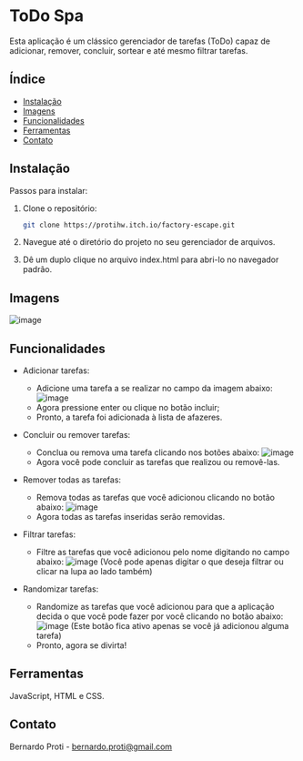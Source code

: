 # ToDo Spa

Esta aplicação é um clássico gerenciador de tarefas (ToDo) capaz de adicionar, remover, concluir, sortear e até mesmo filtrar tarefas.

## Índice

- [Instalação](#instalação)
- [Imagens](#imagens)
- [Funcionalidades](#funcionalidades)
- [Ferramentas](#ferramentas)
- [Contato](#contato)

## Instalação

Passos para instalar:

1. Clone o repositório:
    ```sh
    git clone https://protihw.itch.io/factory-escape.git
    ```
2. Navegue até o diretório do projeto no seu gerenciador de arquivos.

3. Dê um duplo clique no arquivo index.html para abri-lo no navegador padrão.

## Imagens

![image](https://github.com/protihw/todo-spa/assets/69305991/3ed45568-b6c8-46f9-8a78-d87d58315c48)

## Funcionalidades

* Adicionar tarefas:
   - Adicione uma tarefa a se realizar no campo da imagem abaixo:
     ![image](https://github.com/protihw/todo-spa/assets/69305991/dbefcd3f-2b67-4846-a783-6756439f582b)
   - Agora pressione enter ou clique no botão incluir;
   - Pronto, a tarefa foi adicionada à lista de afazeres. 

* Concluir ou remover tarefas:
  - Conclua ou remova uma tarefa clicando nos botões abaixo:
    ![image](https://github.com/protihw/todo-spa/assets/69305991/392d5412-fa55-46be-a52e-d7e2fe20a36f)
  - Agora você pode concluir as tarefas que realizou ou removê-las.

* Remover todas as tarefas:
  - Remova todas as tarefas que você adicionou clicando no botão abaixo:
    ![image](https://github.com/protihw/todo-spa/assets/69305991/3ad479a6-9da0-43dc-963c-ecb9e19f7c20)
  - Agora todas as tarefas inseridas serão removidas.

* Filtrar tarefas:
  - Filtre as tarefas que você adicionou pelo nome digitando no campo abaixo:
    ![image](https://github.com/protihw/todo-spa/assets/69305991/c5205b25-e0f8-4ca2-a2f8-97bfacd57863)
    (Você pode apenas digitar o que deseja filtrar ou clicar na lupa ao lado também)

* Randomizar tarefas:
  - Randomize as tarefas que você adicionou para que a aplicação decida o que você pode fazer por você clicando no botão abaixo:
    ![image](https://github.com/protihw/todo-spa/assets/69305991/43d04325-d9c0-41ce-a7d2-ab8eee321af1)
    (Este botão fica ativo apenas se você já adicionou alguma tarefa)
  - Pronto, agora se divirta!

## Ferramentas

JavaScript, HTML e CSS.

## Contato

Bernardo Proti - bernardo.proti@gmail.com
